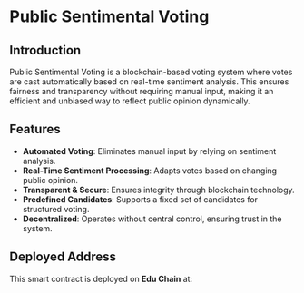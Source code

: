 # Public Sentimental Voting

## Introduction
Public Sentimental Voting is a blockchain-based voting system where votes are cast automatically based on real-time sentiment analysis. This ensures fairness and transparency without requiring manual input, making it an efficient and unbiased way to reflect public opinion dynamically.

## Features
- **Automated Voting**: Eliminates manual input by relying on sentiment analysis.
- **Real-Time Sentiment Processing**: Adapts votes based on changing public opinion.
- **Transparent & Secure**: Ensures integrity through blockchain technology.
- **Predefined Candidates**: Supports a fixed set of candidates for structured voting.
- **Decentralized**: Operates without central control, ensuring trust in the system.

## Deployed Address
This smart contract is deployed on **Edu Chain** at:
